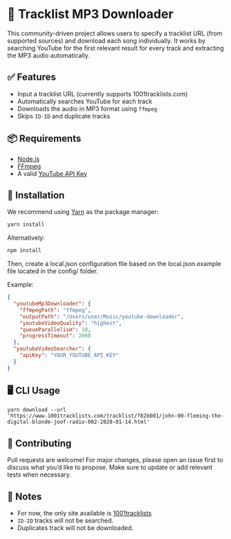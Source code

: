# 🎵 Tracklist MP3 Downloader

This community-driven project allows users to specify a tracklist URL (from supported sources) and download each song individually. It works by searching YouTube for the first relevant result for every track and extracting the MP3 audio automatically.

## ✅ Features

- Input a tracklist URL (currently supports 1001tracklists.com)
- Automatically searches YouTube for each track
- Downloads the audio in MP3 format using `ffmpeg`
- Skips `ID-ID` and duplicate tracks

## 📦 Requirements

- [Node.js](https://nodejs.org/)
- [FFmpeg](https://github.com/adaptlearning/adapt_authoring/wiki/Installing-FFmpeg)
- A valid [YouTube API Key](https://developers.google.com/youtube/v3/getting-started)

## 🚀 Installation

We recommend using [Yarn](https://yarnpkg.com/) as the package manager:

```bash
yarn install
```

Alternatively:

```bash
npm install
```

Then, create a local.json configuration file based on the local.json.example file located in the config/ folder.

Example:

```json
{
  "youtubeMp3Downloader": {
    "ffmpegPath": "ffmpeg",
    "outputPath": "/Users/user/Music/youtube-downloader",
    "youtubeVideoQuality": "highest",
    "queueParallelism": 10,
    "progressTimeout": 2000
  },
  "youtubeVideoSearcher": {
    "apiKey": "YOUR_YOUTUBE_API_KEY"
  }
}
```

## 🖥️ CLI Usage

```unix
yarn download --url 'https://www.1001tracklists.com/tracklist/f82b001/john-00-fleming-the-digital-blonde-joof-radio-002-2020-01-14.html'
```

## 🤝 Contributing

Pull requests are welcome!
For major changes, please open an issue first to discuss what you’d like to propose.
Make sure to update or add relevant tests when necessary.

## 📌 Notes

- For now, the only site available is [1001tracklists](www.1001tracklists.com)
- `ID-ID` tracks will not be searched.
- Duplicates track will not be downloaded.

